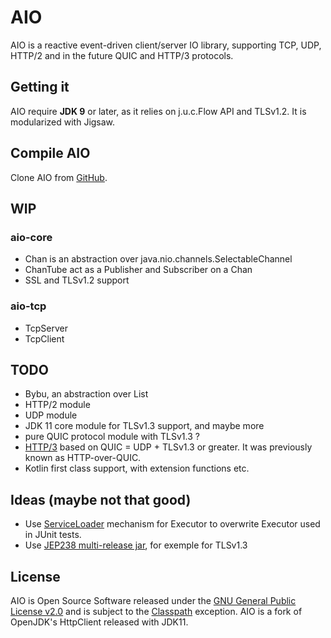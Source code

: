 # AIO
AIO is a reactive event-driven client/server IO library, supporting TCP, UDP, HTTP/2 and in the future QUIC and HTTP/3 protocols.

## Getting it
AIO require **JDK 9** or later, as it relies on j.u.c.Flow API and TLSv1.2. It is modularized with Jigsaw.

## Compile AIO
Clone AIO from [GitHub](https://github.com/pull-vert/aio).

## WIP
### aio-core
* Chan is an abstraction over java.nio.channels.SelectableChannel
* ChanTube act as a Publisher and Subscriber on a Chan
* SSL and TLSv1.2 support

### aio-tcp
* TcpServer
* TcpClient

## TODO
* Bybu, an abstraction over List<ByteBuffer>
* HTTP/2 module
* UDP module
* JDK 11 core module for TLSv1.3 support, and maybe more
* pure QUIC protocol module with TLSv1.3 ?
* [HTTP/3](https://quicwg.org/base-drafts/draft-ietf-quic-http.html) based on QUIC = UDP + TLSv1.3 or greater. It was previously known as HTTP-over-QUIC.
* Kotlin first class support, with extension functions etc.

## Ideas (maybe not that good)
* Use [ServiceLoader](https://docs.oracle.com/javase/9/docs/api/java/util/ServiceLoader.html) mechanism for Executor to overwrite Executor used in JUnit tests.
* Use [JEP238 multi-release jar](http://openjdk.java.net/jeps/238), for exemple for TLSv1.3

## License
AIO is Open Source Software released under the [GNU General Public License v2.0](https://www.gnu.org/licenses/gpl-2.0.html) and is subject to the [Classpath](https://www.gnu.org/software/classpath/license.html) exception.
AIO is a fork of OpenJDK's HttpClient released with JDK11.
